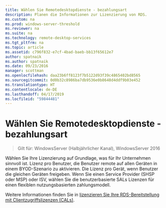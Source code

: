 ```yaml
---
title: Wählen Sie Remotedesktopdienste - bezahlungsart
description: Planen die Informationen zur Lizenzierung von RDS.
ms.custom: na
ms.prod: windows-server-threshold
ms.reviewer: na
ms.suite: na
ms.technology: remote-desktop-services
ms.tgt_pltfrm: na
ms.topic: article
ms.assetid: c796f832-e7cf-4bad-baeb-bb13f65612e7
author: spatnaik
ms.author: spatnaik
ms.date: 09/23/2016
manager: scottman
ms.openlocfilehash: daa23b6ff8123f7b5122d93f39c4865402bd8565
ms.sourcegitcommit: 0d0b32c8986ba7db9536e0b8648d4ddf9b03e452
ms.translationtype: HT
ms.contentlocale: de-DE
ms.lasthandoff: 04/17/2019
ms.locfileid: "59844481"
---
```

# <a name="remote-desktop-services---choose-how-you-pay"></a>Wählen Sie Remotedesktopdienste - bezahlungsart

>Gilt für: WindowsServer (Halbjährlicher Kanal), WindowsServer 2016

Wählen Sie Ihre Lizenzierung auf Grundlage, was für Ihr Unternehmen sinnvoll ist. Lizenz pro Benutzer, die Benutzer remote auf allen Geräten in einem BYOD-Szenario zu aktivieren. Die Lizenz pro Gerät, wenn Benutzer die gleichen Geräten freigeben. Wenn Sie einen Service Provider (SHSP oder MSP) oder ISV, wählen Sie die benutzerbasierte SALs Lizenzen für einen flexiblen nutzungsbasierten zahlungsmodell.

Weitere Informationen finden Sie in [lizenzieren Sie Ihre RDS-Bereitstellung mit Clientzugriffslizenzen (CALs)](rds-client-access-license.md).
